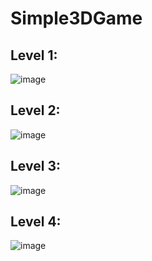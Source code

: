 # Simple3DGame

## Level 1:
![image](https://github.com/rodis00/unity/assets/93495745/9b016b04-0e12-4849-8f9e-df6244f47140)

## Level 2:
![image](https://github.com/rodis00/unity/assets/93495745/aac46590-9d9a-4102-a0ee-3c0ddf724740)

## Level 3:
![image](https://github.com/rodis00/unity/assets/93495745/2ecf875c-0bc7-44ad-b91f-63b0073aafe2)

## Level 4:
![image](https://github.com/rodis00/unity/assets/93495745/bc46bd5f-6362-4fa9-8443-dff3ea38c9be)
